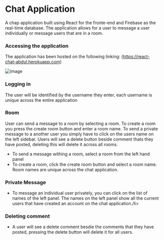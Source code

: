 # Chat Application
A chap application built using React for the fronte-end and Firebase as the real-time database. 
The application allows for a user to message a user individually or message users that are in a room.

### Accessing the application
The application has been hosted on the following linking:
(https://react-chat-abdul.herokuapp.com)

![image](https://user-images.githubusercontent.com/23138519/51796456-27c89a00-21eb-11e9-8d36-5eae9cea0712.png)


### Logging in
The user will be identified by the username they enter, each username is unique across the entire application

### Room 
User can send a message to a room by selecting a room. To create a room you press the create room button and enter a room name. To send a private message to a another user you simply have to click on the users name on the left sidebar. Users will see a delete button beside comment thats they have posted, deleting this will delete it across all rooms.
<ul>
  <li>To send a message withing a room, select a room from the left hand panel</li>
  <li>To create a room, click the create room button and select a room name. Room names are unique across the chat application.</li>
</ul> 

### Private Message
<ul>
  <li>To message an individual user privately, you can click on the list of names of the left panel. The names on the left panel show all the current users that have created an account on the chat application./li>
</ul> 

### Deleting comment
<ul>
  <li>A user will see a delete comment besdie the comments that they have posted, pressing the delete button will delete it for all users.</li>
</ul> 

